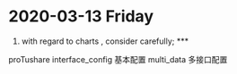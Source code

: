 # 2020-03-13  Friday 
1. with regard to charts ,  consider  carefully;  ***

proTushare
    interface_config 基本配置
    multi_data 多接口配置